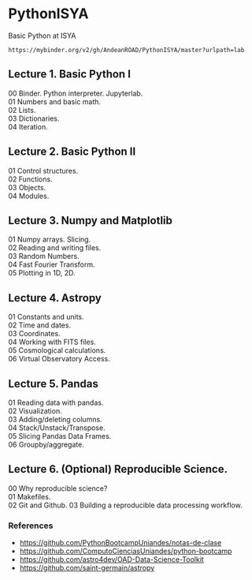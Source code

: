 # PythonISYA
Basic Python at ISYA


`https://mybinder.org/v2/gh/AndeanROAD/PythonISYA/master?urlpath=lab`

## Lecture 1. Basic Python I

00 Binder. Python interpreter. Jupyterlab.  
01 Numbers and basic math.  
02 Lists.  
03 Dictionaries.  
04 Iteration.  

## Lecture 2. Basic Python II

01 Control structures.  
02 Functions.  
03 Objects.  
04 Modules.  

## Lecture 3. Numpy and Matplotlib

01 Numpy arrays. Slicing.  
02 Reading and writing files.  
03 Random Numbers.  
04 Fast Fourier Transform.  
05 Plotting in 1D, 2D.

## Lecture 4. Astropy

01 Constants and units.  
02 Time and dates.  
03 Coordinates.  
04 Working with FITS files.  
05 Cosmological calculations.  
06 Virtual Observatory Access.  

## Lecture 5. Pandas

01 Reading data with pandas.  
02 Visualization.  
03 Adding/deleting columns.  
04 Stack/Unstack/Transpose.  
05 Slicing Pandas Data Frames.  
06 Groupby/aggregate.  

## Lecture 6. (Optional) Reproducible Science.

00 Why reproducible science?  
01 Makefiles.   
02 Git and Github. 
03 Building a reproducible data processing workflow.  


### References
* https://github.com/PythonBootcampUniandes/notas-de-clase
* https://github.com/ComputoCienciasUniandes/python-bootcamp
* https://github.com/astro4dev/OAD-Data-Science-Toolkit
* https://github.com/saint-germain/astropy
